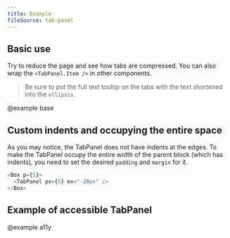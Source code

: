 ```yaml
---
title: Example
fileSource: tab-panel
---
```


## Basic use

Try to reduce the page and see how tabs are compressed. You can also wrap the `<TabPanel.Item />` in other components.

> Be sure to put the full text tooltip on the tabs with the text shortened into the `ellipsis`.

@example base

## Custom indents and occupying the entire space

As you may notice, the TabPanel does not have indents at the edges. To make the TabPanel occupy the entire width of the parent block (which has indents), you need to set the desired `padding` and `margin` for it.

```typescript
<Box p={5}>
  <TabPanel px={5} mx="-20px" />
</Box>
```

## Example of accessible TabPanel

@example a11y
